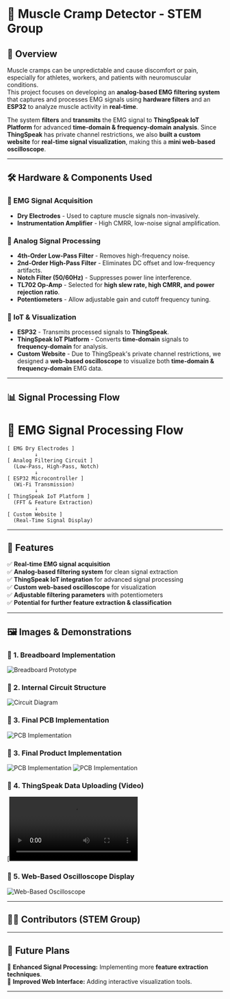 # 🦾 Muscle Cramp Detector - STEM Group  

## 📌 Overview  
Muscle cramps can be unpredictable and cause discomfort or pain, especially for athletes, workers, and patients with neuromuscular conditions.  
This project focuses on developing an **analog-based EMG filtering system** that captures and processes EMG signals using **hardware filters** and an **ESP32** to analyze muscle activity in **real-time**.  

The system **filters** and **transmits** the EMG signal to **ThingSpeak IoT Platform** for advanced **time-domain & frequency-domain analysis**. Since **ThingSpeak** has private channel restrictions, we also **built a custom website** for **real-time signal visualization**, making this a **mini web-based oscilloscope**.  

---

## 🛠️ Hardware & Components Used  

### **🔹 EMG Signal Acquisition**
- **Dry Electrodes** - Used to capture muscle signals non-invasively.  
- **Instrumentation Amplifier** - High CMRR, low-noise signal amplification.  

### **🔹 Analog Signal Processing**
- **4th-Order Low-Pass Filter** - Removes high-frequency noise.  
- **2nd-Order High-Pass Filter** - Eliminates DC offset and low-frequency artifacts.  
- **Notch Filter (50/60Hz)** - Suppresses power line interference.  
- **TL702 Op-Amp** - Selected for **high slew rate, high CMRR, and power rejection ratio**.  
- **Potentiometers** - Allow adjustable gain and cutoff frequency tuning.

### **🔹 IoT & Visualization**
- **ESP32** - Transmits processed signals to **ThingSpeak**.  
- **ThingSpeak IoT Platform** - Converts **time-domain** signals to **frequency-domain** for analysis.  
- **Custom Website** - Due to ThingSpeak's private channel restrictions, we designed a **web-based oscilloscope** to visualize both **time-domain & frequency-domain** EMG data.  

---

## 📊 Signal Processing Flow  
# 🔹 EMG Signal Processing Flow  

    [ EMG Dry Electrodes ]  
             ↓  
    [ Analog Filtering Circuit ]  
      (Low-Pass, High-Pass, Notch)  
             ↓  
    [ ESP32 Microcontroller ]  
      (Wi-Fi Transmission)  
             ↓  
    [ ThingSpeak IoT Platform ]  
      (FFT & Feature Extraction)  
             ↓  
    [ Custom Website ]  
      (Real-Time Signal Display)  
---


## 🎯 Features  
✅ **Real-time EMG signal acquisition**  
✅ **Analog-based filtering system** for clean signal extraction  
✅ **ThingSpeak IoT integration** for advanced signal processing  
✅ **Custom web-based oscilloscope** for visualization  
✅ **Adjustable filtering parameters** with potentiometers  
✅ **Potential for further feature extraction & classification**  

---

## 🖼️ Images & Demonstrations  

### **📌 1. Breadboard Implementation**
![Breadboard Prototype](Assets/Bread_Board.jpg)  

### **📌 2. Internal Circuit Structure**
![Circuit Diagram](Assets/Schematics.jpg)  

### **📌 3. Final PCB Implementation**
![PCB Implementation](Assets/PCB_3D.jpg)  

### **📌 3. Final Product Implementation**
![PCB Implementation](Assets/Final.jpg) 
![PCB Implementation](Assets/Final_Internal.jpg) 

### **📌 4. ThingSpeak Data Uploading (Video)**
[![ThingSpeak Data Upload](Assets/Receving_Data_in_ThingSpeak.mp4)  

### **📌 5. Web-Based Oscilloscope Display**
![Web-Based Oscilloscope](Assets/Website_image.jpg)  

---

## 👨‍💻 Contributors (STEM Group)  

---

## 🚀 Future Plans  
🔹 **Enhanced Signal Processing:** Implementing more **feature extraction techniques**.  
🔹 **Improved Web Interface:** Adding interactive visualization tools.   
 

---




